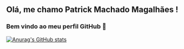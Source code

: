 ## Olá, me chamo Patrick Machado Magalhães ! 
### Bem vindo ao meu perfil GitHub 👋


[![Anurag's GitHub stats](https://github-readme-stats.vercel.app/api?username=patrick2m)](https://github.com/anuraghazra/github-readme-stats)

<!--
**patrick2m/patrick2m** is a ✨ _special_ ✨ repository because its `README.md` (this file) appears on your GitHub profile.

Here are some ideas to get you started:

- 🔭 I’m currently working on ...
- 🌱 I’m currently learning ...
- 👯 I’m looking to collaborate on ...
- 🤔 I’m looking for help with ...
- 💬 Ask me about ...
- 📫 How to reach me: ...
- 😄 Pronouns: ...
- ⚡ Fun fact: ...
-->

